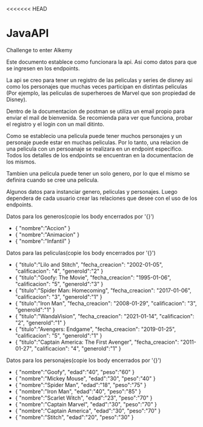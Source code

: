 <<<<<<< HEAD
# JavaAPI
Challenge to enter Alkemy

Este documento establece como funcionara la api. Asi como datos para que se ingresen en los endpoints.

La api se creo para tener un registro de las peliculas y series de disney asi como los personajes que muchas veces participan 
en distintas peliculas (Por ejemplo, las peliculas de superheroes de Marvel que son propiedad de Disney).

Dentro de la documentacion de postman se utiliza un email propio para enviar el mail de bienvenida. Se recomienda para ver que funciona, probar el registro y el login con un mail ditinto.

Como se establecio una pelicula puede tener muchos personajes y un personaje puede estar en muchas peliculas. Por lo tanto, una relacion de una pelicula con un persoanaje se 
realizara en un endpoint especifico. Todos los detalles de los endpoints se encuentran en la documentacion de los mismos.

Tambien una pelicula puede tener un solo genero, por lo que el mismo se definira cuando se cree una pelicula.

Algunos datos para instanciar genero, peliculas y personajes. Luego dependera de cada usuario crear las relaciones que desee con el uso de los endpoints.

Datos para los generos(copie los body encerrados por '{}')
- {
    "nombre":"Accion"
  }
- {
    "nombre":"Animacion"
  }
- {
    "nombre":"Infantil"
  }
 
Datos para las peliculas(copie los body encerrados por '{}')
- {
    "titulo":"Lilo and Stitch",
    "fecha_creacion": "2002-01-05",
    "calificacion": "4",
    "generoId":"2"
  }
- {
    "titulo":"Goofy: The Movie",
    "fecha_creacion": "1995-01-06",
    "calificacion": "5",
    "generoId":"3"
  }
- {
    "titulo":"Spider Man: Homecoming",
    "fecha_creacion": "2017-01-06",
    "calificacion": "3",
    "generoId":"1"
  }
- {
    "titulo":"Iron Man",
    "fecha_creacion": "2008-01-29",
    "calificacion": "3",
    "generoId":"1"
  } 
- {
    "titulo":"WandaVision",
    "fecha_creacion": "2021-01-14",
    "calificacion": "2",
    "generoId":"1"
  }
- {
    "titulo":"Avengers: Endgame",
    "fecha_creacion": "2019-01-25",
    "calificacion": "5",
    "generoId":"1"
  } 
- {
    "titulo":"Captain America: The First Avenger",
    "fecha_creacion": "2011-01-27",
    "calificacion": "4",
    "generoId":"1"
  }  

Datos para los personajes(copie los body encerrados por '{}')
- {
    "nombre":"Goofy",
    "edad":"40",
    "peso":"60"
  }
- {
    "nombre":"Mickey Mouse",
    "edad":"30",
    "peso":"40"
  }
- {
    "nombre":"Spider Man",
    "edad":"18",
    "peso":"75"
  }
- {
    "nombre":"Iron Man",
    "edad":"40",
    "peso":"85"
  }
- {
    "nombre":"Scarlet Witch",
    "edad":"23",
    "peso":"70"
  }
- {
    "nombre":"Captain Marvel",
    "edad":"30",
    "peso":"70"
  }
- {
    "nombre":"Captain America",
    "edad":"30",
    "peso":"70"
  }
- {
    "nombre":"Stitch",
    "edad":"20",
    "peso":"30"
  }

